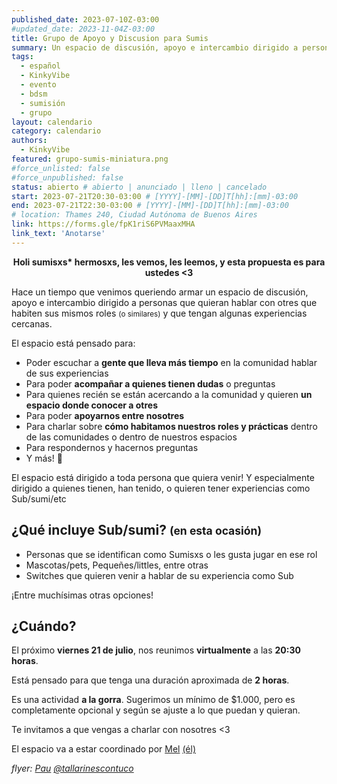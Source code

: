 ```yaml
---
published_date: 2023-07-10Z-03:00
#updated_date: 2023-11-04Z-03:00
title: Grupo de Apoyo y Discusion para Sumis
summary: Un espacio de discusión, apoyo e intercambio dirigido a personas que quieran hablar con otres que habiten sus mismos roles (o similares) y que tengan algunas experiencias cercanas.
tags:
  - español
  - KinkyVibe
  - evento
  - bdsm
  - sumisión
  - grupo
layout: calendario
category: calendario
authors:
  - KinkyVibe
featured: grupo-sumis-miniatura.png
#force_unlisted: false
#force_unpublished: false
status: abierto # abierto | anunciado | lleno | cancelado
start: 2023-07-21T20:30-03:00 # [YYYY]-[MM]-[DD]T[hh]:[mm]-03:00
end: 2023-07-21T22:30-03:00 # [YYYY]-[MM]-[DD]T[hh]:[mm]-03:00
# location: Thames 240, Ciudad Autónoma de Buenos Aires
link: https://forms.gle/fpK1riS6PVMaaxMHA
link_text: 'Anotarse'
---
```


<div style="text-align:center;font-size: var(--step-2); margin-block: 1em;"><strong>Holi sumisxs* hermosxs, les vemos, les leemos, y esta propuesta es para ustedes &lt;3</strong></div>

Hace un tiempo que venimos queriendo armar un espacio de discusión, apoyo e intercambio dirigido a personas que quieran hablar con otres que habiten sus mismos roles <small>(o similares)</small> y que tengan algunas experiencias cercanas.

El espacio está pensado para:

- Poder escuchar a **gente que lleva más tiempo** en la comunidad hablar de sus experiencias
- Para poder **acompañar a quienes tienen dudas** o preguntas
- Para quienes recién se están acercando a la comunidad y quieren **un espacio donde conocer a otres**
- Para poder **apoyarnos entre nosotres**
- Para charlar sobre **cómo habitamos nuestros roles y prácticas** dentro de las comunidades o dentro de nuestros espacios
- Para respondernos y hacernos preguntas
- Y más! 🌈

El espacio está dirigido a toda persona que quiera venir! Y especialmente dirigido a quienes tienen, han tenido, o quieren tener experiencias como Sub/sumi/etc

## ¿Qué incluye **Sub**/**sumi**? <small>(en esta ocasión)</small>

- Personas que se identifican como Sumisxs o les gusta jugar en ese rol
- Mascotas/pets, Pequeñes/littles, entre otras
- Switches que quieren venir a hablar de su experiencia como Sub

¡Entre muchísimas otras opciones!

## ¿Cuándo?

El próximo **viernes 21 de julio**, nos reunimos **virtualmente** a las **20:30 horas**.

Está pensado para que tenga una duración aproximada de **2 horas**.

Es una actividad **a la gorra**. Sugerimos un mínimo de $1.000, pero es completamente opcional y según se ajuste a lo que puedan y quieran.

<p>Te invitamos a que vengas a charlar con nosotres &lt;3</p>

El espacio va a estar coordinado por [Mel](/DemonWeb) [(él)](https://mis.pronombr.es/son/él&elle)

_flyer: [Pau](/TallarinesConTuco) [\@tallarinescontuco](https://instagram.com/tallarinescontuco)_

<style>
    a {
      color: #222;
      /* text-decoration: none; */
      text-decoration-color: var(--1);
    }
</style>
